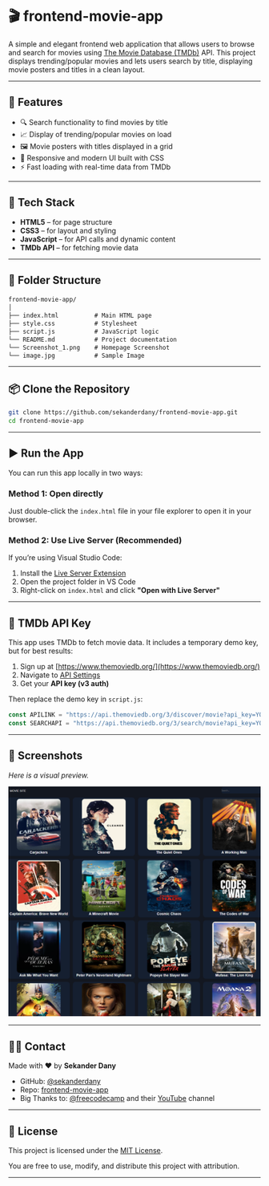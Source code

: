 
# 🎬 frontend-movie-app

A simple and elegant frontend web application that allows users to browse and search for movies using [The Movie Database (TMDb)](https://www.themoviedb.org/) API. This project displays trending/popular movies and lets users search by title, displaying movie posters and titles in a clean layout.

---

## 🚀 Features

- 🔍 Search functionality to find movies by title  
- 📈 Display of trending/popular movies on load  
- 🖼️ Movie posters with titles displayed in a grid  
- 🎨 Responsive and modern UI built with CSS  
- ⚡ Fast loading with real-time data from TMDb  

---

## 🧰 Tech Stack

- **HTML5** – for page structure  
- **CSS3** – for layout and styling  
- **JavaScript** – for API calls and dynamic content  
- **TMDb API** – for fetching movie data  

---

## 📁 Folder Structure

```
frontend-movie-app/
│
├── index.html          # Main HTML page
├── style.css           # Stylesheet
├── script.js           # JavaScript logic
└── README.md           # Project documentation
└── Screenshot_1.png    # Homepage Screenshot
└── image.jpg           # Sample Image
```

---

## 📦 Clone the Repository

```bash
git clone https://github.com/sekanderdany/frontend-movie-app.git
cd frontend-movie-app
```

---

## ▶️ Run the App

You can run this app locally in two ways:

### Method 1: Open directly

Just double-click the `index.html` file in your file explorer to open it in your browser.

### Method 2: Use Live Server (Recommended)

If you’re using Visual Studio Code:

1. Install the [Live Server Extension](https://marketplace.visualstudio.com/items?itemName=ritwickdey.LiveServer)
2. Open the project folder in VS Code
3. Right-click on `index.html` and click **"Open with Live Server"**

---

## 🔐 TMDb API Key

This app uses TMDb to fetch movie data. It includes a temporary demo key, but for best results:

1. Sign up at [https://www.themoviedb.org/](https://www.themoviedb.org/)
2. Navigate to [API Settings](https://www.themoviedb.org/settings/api)
3. Get your **API key (v3 auth)**

Then replace the demo key in `script.js`:

```js
const APILINK = "https://api.themoviedb.org/3/discover/movie?api_key=YOUR_API_KEY";
const SEARCHAPI = "https://api.themoviedb.org/3/search/movie?api_key=YOUR_API_KEY&query=";
```

---

## 📸 Screenshots

_Here is a visual preview._

![Homepage](Screenshot_1.png)

---

## 🙋‍♂️ Contact

Made with ❤️ by **Sekander Dany**

- GitHub: [@sekanderdany](https://github.com/sekanderdany)
- Repo: [frontend-movie-app](https://github.com/sekanderdany/frontend-movie-app)
- Big Thanks to: [@freecodecamp](https://github.com/freecodecamp) and their [YouTube](https://www.youtube.com/@freecodecamp) channel

---

## 📝 License

This project is licensed under the [MIT License](LICENSE).

You are free to use, modify, and distribute this project with attribution.

---
